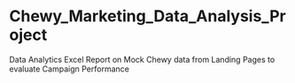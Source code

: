 # Chewy_Marketing_Data_Analysis_Project
Data Analytics Excel Report on Mock Chewy data from Landing Pages to evaluate Campaign Performance
